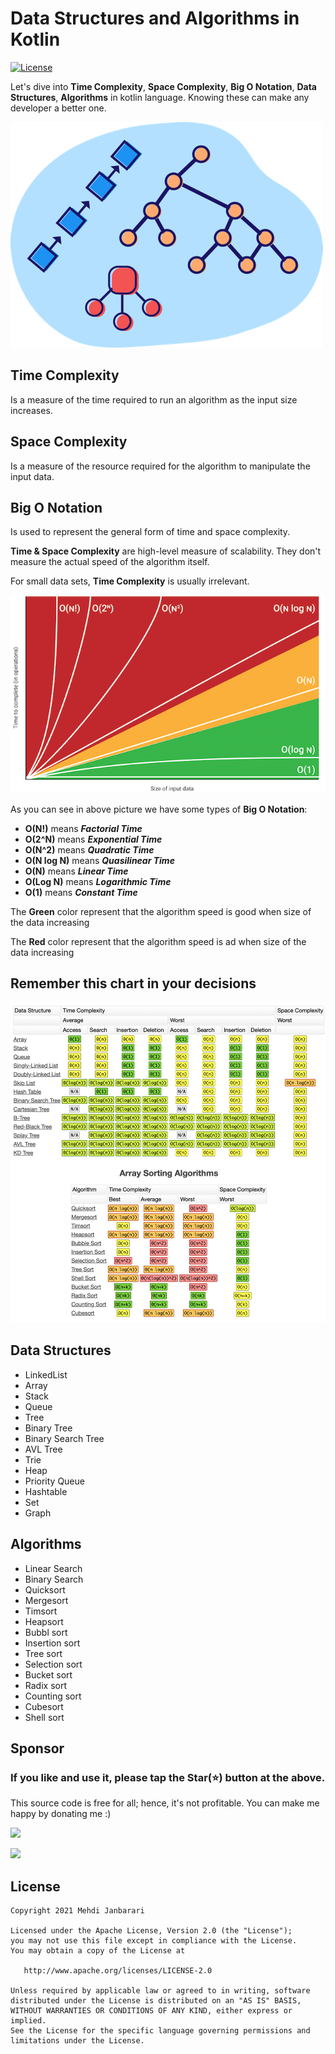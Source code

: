 # Data Structures and Algorithms in Kotlin
[![License](http://img.shields.io/badge/Language-Kotlin-purple.svg?style=flat)](https://github.com/janbarari/gradlebuildtimetracker)

Let's dive into **Time Complexity**, **Space Complexity**, **Big O Notation**, **Data Structures**, **Algorithms** in kotlin language. Knowing these can make any developer a better one.

![](image.png)

## Time Complexity
Is a measure of the time required to run an algorithm as the input size increases.

## Space Complexity
Is a measure of the resource required for the algorithm to manipulate the input data.

## Big O Notation
Is used to represent the general form of time and space complexity.

**Time & Space Complexity** are high-level measure of scalability. They don't measure the actual speed of the algorithm itself.

For small data sets, **Time Complexity** is usually irrelevant.

![](chart.png)

As you can see in above picture we have some types of **Big O Notation**:
- **O(N!)** means **_Factorial Time_**
- **O(2^N)** means **_Exponential Time_**
- **O(N^2)** means **_Quadratic Time_**
- **O(N log N)** means **_Quasilinear Time_**
- **O(N)** means **_Linear Time_**
- **O(Log N)** means **_Logarithmic Time_**
- **O(1)** means **_Constant Time_**

The **Green** color represent that the algorithm speed is good when size of the data increasing

The **Red** color represent that the algorithm speed is ad when size of the data increasing

## Remember this chart in your decisions

![](chart2.png)


## Data Structures
- LinkedList
- Array  
- Stack
- Queue
- Tree
- Binary Tree
- Binary Search Tree
- AVL Tree
- Trie
- Heap
- Priority Queue
- Hashtable
- Set
- Graph

## Algorithms
- Linear Search
- Binary Search
- Quicksort
- Mergesort
- Timsort
- Heapsort
- Bubbl sort
- Insertion sort
- Tree sort
- Selection sort
- Bucket sort
- Radix sort
- Counting sort
- Cubesort
- Shell sort

## Sponsor
### If you like and use it, please tap the Star(⭐️) button at the above.
This source code is free for all; hence, it's not profitable. You can make me happy by donating me :)

[![](https://img.shields.io/badge/Dogecoin-Click%20to%20see%20the%20address%20or%20scan%20the%20QR%20code-yellow.svg?style=flat)](https://blockchair.com/dogecoin/address/DB87foUxetrQRpAbWkrhexZeVtnzwyqhSL)

[![](https://img.shields.io/badge/Bitcoin-Click%20to%20see%20the%20address%20or%20scan%20the%20QR%20code-orange.svg?style=flat)](https://blockchair.com/bitcoin/address/bc1qj30t3hmw0gat3vmwye972ce4sfrc5r5mz0ctr6)

## License

    Copyright 2021 Mehdi Janbarari

    Licensed under the Apache License, Version 2.0 (the "License");
    you may not use this file except in compliance with the License.
    You may obtain a copy of the License at

       http://www.apache.org/licenses/LICENSE-2.0

    Unless required by applicable law or agreed to in writing, software
    distributed under the License is distributed on an "AS IS" BASIS,
    WITHOUT WARRANTIES OR CONDITIONS OF ANY KIND, either express or implied.
    See the License for the specific language governing permissions and
    limitations under the License.
